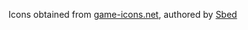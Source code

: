 Icons obtained from [game-icons.net](game-icons.net), authored by [Sbed](http://opengameart.org/content/95-game-icons)